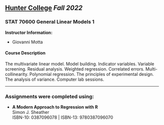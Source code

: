 ## [**Hunter College**](https://hunter.cuny.edu/) *Fall 2022*

### STAT 70600 General Linear Models 1

**Instructor Information:**

- Giovanni Motta

#### Course Description

The multivariate linear model. Model building. Indicator variables. Variable screening. Residual analysis. Weighted regression. Correlated errors. Multi-collinearity. Polynomial regression. The principles of experimental design. The analysis of variance. Computer lab sessions.

----------

### Assignments were completed using:<br>

- **A Modern Approach to Regression with R**<br>
Simon J. Sheather<br>
ISBN-10: 0387096078  |  ISBN-13: 9780387096070 
